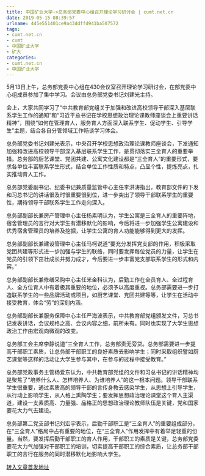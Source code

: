 ```yaml
---
title: 中国矿业大学->总务部党委中心组召开理论学习研讨会 | cumt.net.cn
date: 2019-05-15 08:39:57
urlname: 445e551401ce9a43ddffd941ba507572
tags: 
- cumt.net.cn
- cumt
- 中国矿业大学
- 矿大
categories:
- cumt.net.cn
- 中国矿业大学
---
```



5月13日上午，总务部党委中心组在430会议室召开理论学习研讨会，在部党委中心组成员参加了集中学习。会议由总务部党委书记刘建光主持。

会上，大家共同学习了“中共教育部党组关于加强和改进高校领导干部深入基层联系学生工作的通知”和“习近平总书记在学校思想政治理论课教师座谈会上重要讲话精神”，围绕“如何在管理育人，服务育人方面深入联系学生、促动学生、引导学生”主题，结合各自分管领域工作畅谈学习体会。

总务部党委书记刘建光表示，中央召开学校思想政治理论课教师座谈会，下发通知加强和改进高校领导干部深入基层联系学生工作，是贯彻落实三全育人的重要举措。总务部的厨艺课堂、党团共建、公寓文化建设都是“三全育人”的重要形式，要求各单位丰富联系学生形式，结合单位工作性质和特点，凸显个性，提炼亮点，扎实推动育人工作。

总务部党委副书记、纪委书记兼质量监管中心主任李洪涛指出，教育部文件的下发和习总书记的讲话很及时很重要很到位，进一步突出了领导干部联系学生的重要性，期待领导干部联系学生工作走向深入。

总务部副部长兼房产管理中心主任杨素明认为，学生公寓是三全育人的重要阵地，宿舍管理员的言行对大学生有潜移默化的影响，今后将进一步加强学生公寓建设和优秀宿舍管理员的培养及挖掘，让学生公寓的育人功能能够得到更大的发挥。

总务部副部长兼建设管理中心主任马柯说道“要充分发挥党支部的作用，积极采取党团共建等形式进一步加强与学生的联络，同时要发挥每位党员的力量，让学生在党员的引领下茁壮成长并努力成才，今后要进一步丰富党支部联系学生的形式和内容。”

总务部副部长兼修缮采购中心主任米金科认为，后勤工作在全员育人、全过程育人、全方位育人中有着极其重要的地位，必须予以高度重视。总务部需要进一步打造联系学生的一些品牌活动或项目，如厨艺课堂、党团共建等等，让学生在活动中接受教育，体会“劳”的深刻内涵。

总务部副部长兼服务保障中心主任严海波表示，中共教育部党组颁发文件，习总书记发表讲话，会议规格之高、会议内容之细，前所未有。同时也实现了大学生思想政治工作由宏观向微观的改变。

总务部工会主席李静说道“三全育人工作，总务部责无旁贷。总务部需要进一步提高干部职工素质，让总务部干部职工的良好素质去影响学生；同时采取组织譬如厨艺课堂等这样的活动让大学生参与其中，在参与的过程中接受教育。”

总务部党政事务主管杨爱东认为，中共教育部党组的文件和习总书记的讲话精神均是聚焦了“培养什么人、怎样培养人、为谁培养人”的这一根本问题。领导干部联系学生很重要，通过素质高的领导干部的言传身教去感染学生，从思想上引导学生，从行动上影响学生，从人格上熏陶学生；要发挥思想政治理论课堂这个育人主渠道，建设一支素质高、力量强、品格正的思想政治理论教师队伍是关键，党和国家要花大力气去建设。

总务部第二党支部书记刘宏宇表示，后勤干部职工是“三全育人”的重要组成部分，在“三全育人”格局中占有重要的地位，在“三全育人”作用发挥中有着举足轻重的份量。当然，要发挥后勤干部职工的育人作用，干部职工的素质是关键，总务部党委要花大力气加强对干部职工的培训，切实提高干部职工的综合素质，让总务部干部职工的言行在服务的同时潜移默化地影响大学生。





[转入文章首发地址](http://xwzx.cumt.edu.cn/01/75/c523a524661/page.htm)